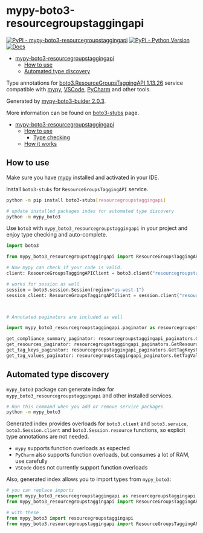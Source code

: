 # mypy-boto3-resourcegroupstaggingapi

[![PyPI - mypy-boto3-resourcegroupstaggingapi](https://img.shields.io/pypi/v/mypy-boto3-resourcegroupstaggingapi.svg?color=blue)](https://pypi.org/project/mypy-boto3-resourcegroupstaggingapi)
[![PyPI - Python Version](https://img.shields.io/pypi/pyversions/mypy-boto3-resourcegroupstaggingapi.svg?color=blue)](https://pypi.org/project/mypy-boto3-resourcegroupstaggingapi)
[![Docs](https://img.shields.io/readthedocs/mypy-boto3-builder.svg?color=blue)](https://mypy-boto3-builder.readthedocs.io/)

- [mypy-boto3-resourcegroupstaggingapi](#mypy-boto3-resourcegroupstaggingapi)
  - [How to use](#how-to-use)
  - [Automated type discovery](#automated-type-discovery)


Type annotations for
[boto3.ResourceGroupsTaggingAPI 1.13.26](https://boto3.amazonaws.com/v1/documentation/api/1.13.26/reference/services/resourcegroupstaggingapi.html#ResourceGroupsTaggingAPI) service
compatible with [mypy](https://github.com/python/mypy), [VSCode](https://code.visualstudio.com/),
[PyCharm](https://www.jetbrains.com/pycharm/) and other tools.

Generated by [mypy-boto3-buider 2.0.3](https://github.com/vemel/mypy_boto3_builder).

More information can be found on [boto3-stubs](https://pypi.org/project/boto3-stubs/) page.

- [mypy-boto3-resourcegroupstaggingapi](#mypy-boto3-resourcegroupstaggingapi)
  - [How to use](#how-to-use)
    - [Type checking](#type-checking)
  - [How it works](#how-it-works)

## How to use

Make sure you have [mypy](https://github.com/python/mypy) installed and activated in your IDE.

Install `boto3-stubs` for `ResourceGroupsTaggingAPI` service.

```bash
python -m pip install boto3-stubs[resourcegroupstaggingapi]

# update installed packages index for automated type discovery
python -m mypy_boto3
```

Use `boto3` with `mypy_boto3_resourcegroupstaggingapi` in your project and enjoy type checking and auto-complete.

```python
import boto3

from mypy_boto3_resourcegroupstaggingapi import ResourceGroupsTaggingAPIClient

# Now mypy can check if your code is valid.
client: ResourceGroupsTaggingAPIClient = boto3.client("resourcegroupstaggingapi")

# works for session as well
session = boto3.session.Session(region="us-west-1")
session_client: ResourceGroupsTaggingAPIClient = session.client("resourcegroupstaggingapi")



# Annotated paginators are included as well

import mypy_boto3_resourcegroupstaggingapi.paginator as resourcegroupstaggingapi_paginators

get_compliance_summary_paginator: resourcegroupstaggingapi_paginators.GetComplianceSummaryPaginator = client.get_paginator("get_compliance_summary")
get_resources_paginator: resourcegroupstaggingapi_paginators.GetResourcesPaginator = client.get_paginator("get_resources")
get_tag_keys_paginator: resourcegroupstaggingapi_paginators.GetTagKeysPaginator = client.get_paginator("get_tag_keys")
get_tag_values_paginator: resourcegroupstaggingapi_paginators.GetTagValuesPaginator = client.get_paginator("get_tag_values")
```

## Automated type discovery

`mypy_boto3` package can generate index for `mypy_boto3_resourcegroupstaggingapi` and other installed services.

```bash
# Run this command when you add or remove service packages
python -m mypy_boto3
```

Generated index provides overloads for `boto3.client` and `boto3.service`,
`boto3.Session.client` and `boto3.Session.resource` functions,
so explicit type annotations are not needed.

- `mypy` supports function overloads as expected
- `PyCharm` also supports function overloads, but consumes a lot of RAM, use carefully
- `VSCode` does not currently support function overloads

Also, generated index allows you to import types from `mypy_boto3`:

```python
# you can replace imports
import mypy_boto3_resourcegroupstaggingapi as resourcegroupstaggingapi
from mypy_boto3_resourcegroupstaggingapi import ResourceGroupsTaggingAPIClient

# with these
from mypy_boto3 import resourcegroupstaggingapi
from mypy_boto3.resourcegroupstaggingapi import ResourceGroupsTaggingAPIClient
```